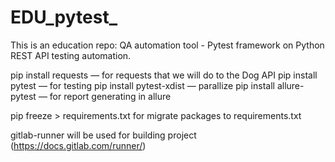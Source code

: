 # EDU_pytest_

This is an education repo: QA automation tool - Pytest framework on Python
REST API testing automation.

pip install requests — for requests that we will do to the Dog API
pip install pytest — for testing
pip install pytest-xdist — parallize
pip install allure-pytest — for report generating in allure

pip freeze > requirements.txt for migrate packages to requirements.txt

gitlab-runner will be used for building project (https://docs.gitlab.com/runner/)




